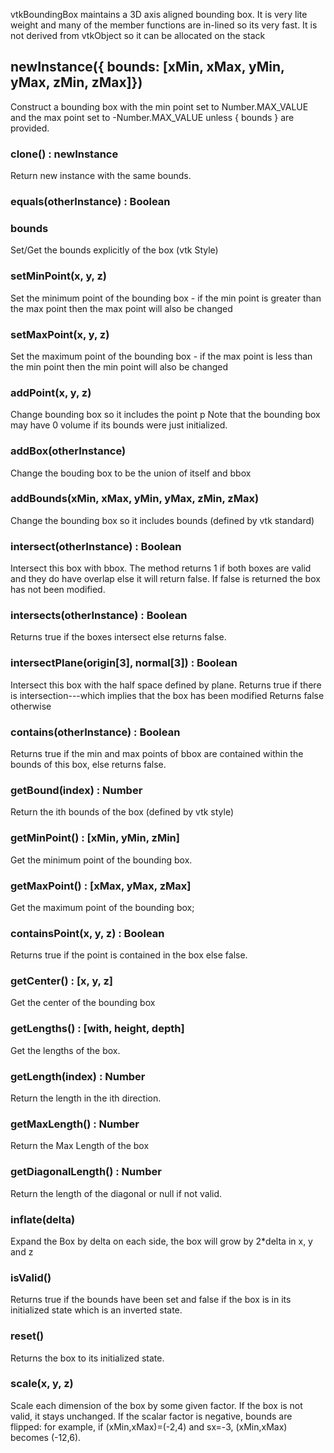 vtkBoundingBox maintains a 3D axis aligned bounding box.
It is very lite weight and many of the member functions are in-lined so its
very fast. It is not derived from vtkObject so it can be allocated on the stack

## newInstance({ bounds: [xMin, xMax, yMin, yMax, zMin, zMax]})

Construct a bounding box with the min point set to Number.MAX_VALUE and the max point set to -Number.MAX_VALUE unless { bounds } are provided.

### clone() : newInstance

Return new instance with the same bounds.

### equals(otherInstance) : Boolean

### bounds

Set/Get the bounds explicitly of the box (vtk Style)

### setMinPoint(x, y, z)

Set the minimum point of the bounding box - if the min point
is greater than the max point then the max point will also be changed

### setMaxPoint(x, y, z)

Set the maximum point of the bounding box - if the max point
is less than the min point then the  min point will also be changed

### addPoint(x, y, z)

Change bounding box so it includes the point p
Note that the bounding box may have 0 volume if its bounds
were just initialized.

### addBox(otherInstance)

Change the bouding box to be the union of itself and bbox

### addBounds(xMin, xMax, yMin, yMax, zMin, zMax)

Change the bounding box so it includes bounds (defined by vtk standard)

### intersect(otherInstance) : Boolean

Intersect this box with bbox. The method returns 1 if
both boxes are valid and they do have overlap else it will return false.
If false is returned the box has not been modified.

### intersects(otherInstance) : Boolean

Returns true if the boxes intersect else returns false.

### intersectPlane(origin[3], normal[3]) : Boolean

Intersect this box with the half space defined by plane.
Returns true if there is intersection---which implies that the box has been modified
Returns false otherwise

### contains(otherInstance) : Boolean

Returns true if the min and max points of bbox are contained
within the bounds of this box, else returns false.

### getBound(index) : Number

Return the ith bounds of the box (defined by vtk style)

### getMinPoint() : [xMin, yMin, zMin]

Get the minimum point of the bounding box.

### getMaxPoint() : [xMax, yMax, zMax]

Get the maximum point of the bounding box;

### containsPoint(x, y, z) : Boolean

Returns true if the point is contained in the box else false.

### getCenter() : [x, y, z]

Get the center of the bounding box

### getLengths() : [with, height, depth]

Get the lengths of the box.

### getLength(index) : Number

Return the length in the ith direction.

### getMaxLength() : Number

Return the Max Length of the box

### getDiagonalLength() : Number

Return the length of the diagonal or null if not valid.

### inflate(delta)

Expand the Box by delta on each side, the box will grow by
2*delta in x, y and z

### isValid()

Returns true if the bounds have been set and false if the box is in its
initialized state which is an inverted state.

### reset()

Returns the box to its initialized state.

### scale(x, y, z)

Scale each dimension of the box by some given factor.
If the box is not valid, it stays unchanged.
If the scalar factor is negative, bounds are flipped: for example,
if (xMin,xMax)=(-2,4) and sx=-3, (xMin,xMax) becomes (-12,6).

